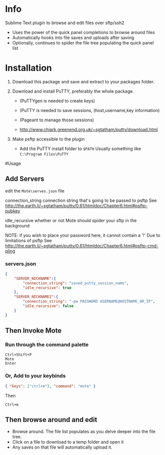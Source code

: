 # Info

Sublime Text plugin to browse and edit files over sftp/ssh2

- Uses the power of the quick panel completions to browse around files
- Automatically hooks into file saves and uploads after saving
- Optionally, continues to spider the file tree populating the quick panel list

# Installation

1. Download this package and save and extract to your packages folder.

2. Download and install PuTTY, preferably the whole package.

   - (PuTTYgen is needed to create keys)
   
   - (PuTTY is needed to save sessions, (host,username,key information)
   
   - (Pageant to manage those sessions)
   
   - http://www.chiark.greenend.org.uk/~sgtatham/putty/download.html

3. Make psftp accessible to the plugin
   
   - Add the PuTTY install folder to `$PATH`
   Usually something like `C:\Program Files\PuTTY`

#Usage

## Add Servers

edit the `Mote\serves.json` file



connection_string
  connection string that's going to be passed to psftp
  See http://the.earth.li/~sgtatham/putty/0.61/htmldoc/Chapter6.html#psftp-pubkey

idle_recursive
  whether or not Mote should spider your sftp in the background

NOTE: if you wish to place your password here, it cannot contain a '!'
Due to limitations of psftp
See http://the.earth.li/~sgtatham/putty/0.61/htmldoc/Chapter6.html#psftp-cmd-pling

### servers.json

```json
{
    "SERVER_NICKNAME":{
        "connection_string": "saved_putty_session_name",
        "idle_recursive": true
    },
    "SERVER_NICKNAME2":{
        "connection_string": "-pw PASSWORD USERNAME@HOSTNAME_OR_IP",
        "idle_recursive": false
    }
}
```

## Then Invoke Mote

### Run through the command palette

    Ctrl+Shift+P
    Mote
    Enter
    
### Or, Add to your keybinds

```json
{ "keys": ["ctrl+m"], "command": "mote" }
```
    
Then

   `Ctrl+m`

## Then browse around and edit

- Browse around. The file list populates as you delve deeper into the file tree.
- Click on a file to download to a temp folder and open it
- Any saves on that file will automatically upload it. 
